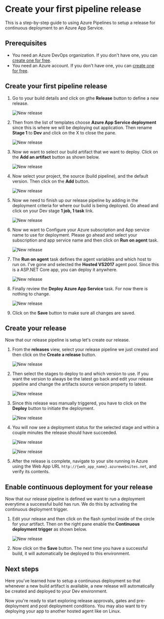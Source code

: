 # Create your first pipeline release

This is a step-by-step guide to using Azure Pipelines to setup a release for continuous deployment to an Azure App Service.

## Prerequisites

* You need an Azure DevOps organization. If you don't have one, you can [create one for free](https://dev.azure.com/). 
* You need an Azure account. If you don't have one, you can [create one for free](https://azure.microsoft.com/en-ca/free/). 

## Create your first pipeline release

1. Go to your build details and click on gthe **Release** button to define a new release. 

   ![New release](../_img/release/new-release-step1.png)

1. Then from the list of templates choose **Azure App Service deployment** since this is where we will be deploying out application. Then rename **Stage 1** to **Dev** and click on the X to close the pane.

   ![New release](../_img/release/new-release-step2.png)

1. Now we want to select our build artifact that we want to deploy. Click on the **Add an artifact** button as shown below.

   ![New release](../_img/release/new-release-step3.png)

1. Now select your project, the source (build pipeline), and the default version. Then click on the **Add** button.

   ![New release](../_img/release/new-release-step4.png)

1. Now we need to finish up our release pipeline by adding in the deployment criteria for where our build is being deployed. Go ahead and click on your Dev stage **1 job, 1 task** link.

   ![New release](../_img/release/new-release-step5.png)

1. Now we want to Configure your Azure subscription and App service name to use for deployment. Please go ahead and select your subscription and app service name and then click on **Run on agent** task.

   ![New release](../_img/release/new-release-step6.png)

1. The **Run on agent** task defines the agent variables and which host to run on. I've gone and selected the **Hosted VS2017** agent pool. Since this is a ASP.NET Core app, you can deploy it anywhere. 

   ![New release](../_img/release/new-release-step7.png)

1. Finally review the **Deploy Azure App Service** task. For now there is nothing to change.

   ![New release](../_img/release/new-release-step8.png)

1.  Click on the **Save**  button to make sure all changes are saved.

## Create your release

Now that our release pipeline is setup let's create our release. 

1. From the **releases** view, select your release pipeline we just created and then click on the **Create a release** button.

   ![New release](../_img/release/new-release-step9a.png)

1. Then select the stages to deploy to and which version to use. If you want the version to always be the latest go back and edit your release pipeline and change the artifacts source version property to latest.

   ![New release](../_img/release/new-release-step9b.png)

1. Since this release was manually triggered, you have to click on the **Deploy** button to initiate the deployment.

   ![New release](../_img/release/new-release-step10.png)

1. You will now see a deployment status for the selected stage and within a couple minutes the release should have succeeded.

   ![New release](../_img/release/new-release-step11.png)

   ![New release](../_img/release/new-release-step12.png)

1. After the release is complete, navigate to your site running in Azure using the Web App URL `http://{web_app_name}.azurewebsites.net`, and verify its contents.

## Enable continuous deployment for your release

Now that our release pipeline is defined we want to run a deployment everytime a successful build has run. We do this by activating the continuous deployment trigger.

1. Edit your release and then click on the flash symbol inside of the circle for your artifact. Then on the right pane enable the **Continuous deployment trigger** as shown below.

   ![New release](../_img/release/new-release-step13.png)

1. Now click on the **Save** button. The next time you have a successful build, it will automatically be deployed to this environment.


## Next steps

Here you've learned how to setup a continuous deployment so that whenever a new build artifact is available, a new release will automatically be created and deployed to your Dev environment.

Now you're ready to start exploring release approvals, gates and pre-deployment and post deployment conditions. You may also want to try deploying your app to another hosted agent like on Linux.